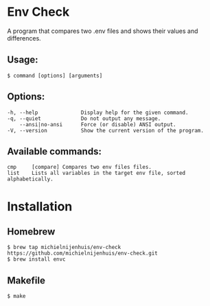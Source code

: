 # Env Check
A program that compares two .env files and shows their values and differences.

## Usage:
```console
$ command [options] [arguments]
```

## Options:
```console
-h, --help              Display help for the given command.
-q, --quiet             Do not output any message.
    --ansi|no-ansi      Force (or disable) ANSI output.
-V, --version           Show the current version of the program.
```

## Available commands:
```console
cmp     [compare] Compares two env files files.
list    Lists all variables in the target env file, sorted alphabetically.
```

# Installation

## Homebrew
```console
$ brew tap michielnijenhuis/env-check https://github.com/michielnijenhuis/env-check.git
$ brew install envc
```

## Makefile
```console
$ make
```